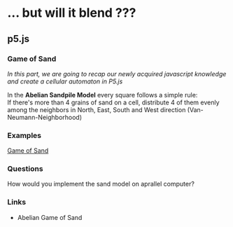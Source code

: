 # ... but will it blend ??? 
## p5.js ##
### Game of Sand ###

*In this part, we are going to recap our newly acquired javascript knowledge
and create a cellular automaton in P5.js*

In the **Abelian Sandpile Model** every square follows a simple rule:  
If there's more than 4 grains of sand on a cell, distribute 4 of them evenly among the neighbors in North, East, South and West direction (Van-Neumann-Neighborhood)

### Examples

[Game of Sand](../examples/p5js/sand-experiment)

### Questions

How would you implement the sand model on aprallel computer?

### Links

* Abelian Game of Sand